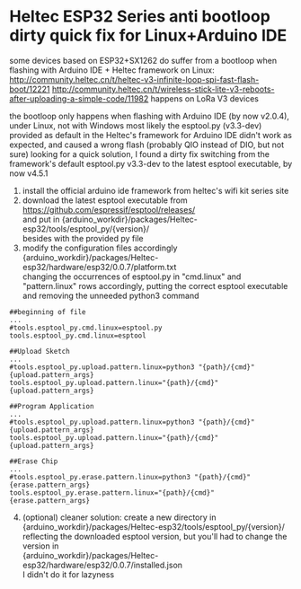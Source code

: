 # Heltec ESP32 Series anti bootloop dirty quick fix for Linux+Arduino IDE
some devices based on ESP32+SX1262 do suffer from a bootloop when flashing with Arduino IDE + Heltec framework on Linux:
http://community.heltec.cn/t/heltec-v3-infinite-loop-spi-fast-flash-boot/12221
http://community.heltec.cn/t/wireless-stick-lite-v3-reboots-after-uploading-a-simple-code/11982
happens on LoRa V3 devices

the bootloop only happens when flashing with Arduino IDE (by now v2.0.4), under Linux, not with Windows
most likely the esptool.py (v3.3-dev) provided as default in the Heltec's framework for Arduino IDE didn't work as expected, and caused a wrong flash (probably QIO instead of DIO, but not sure)
looking for a quick solution, I found a dirty fix switching from the framework's default esptool.py v3.3-dev to the latest esptool executable, by now v4.5.1

1. install the official arduino ide framework from heltec's wifi kit series site  
2. download the latest esptool executable from https://github.com/espressif/esptool/releases/  
and put in {arduino_workdir}/packages/Heltec-esp32/tools/esptool_py/{version}/  
besides with the provided py file  
3. modify the configuration files accordingly  
{arduino_workdir}/packages/Heltec-esp32/hardware/esp32/0.0.7/platform.txt  
changing the occurrences of esptool.py in "cmd.linux" and "pattern.linux" rows accordingly, putting the correct esptool executable and removing the unneeded python3 command 
```
##beginning of file  
...  
#tools.esptool_py.cmd.linux=esptool.py  
tools.esptool_py.cmd.linux=esptool  
  
##Upload Sketch  
...  
#tools.esptool_py.upload.pattern.linux=python3 "{path}/{cmd}" {upload.pattern_args}  
tools.esptool_py.upload.pattern.linux="{path}/{cmd}" {upload.pattern_args}  
  
##Program Application  
...  
#tools.esptool_py.upload.pattern.linux=python3 "{path}/{cmd}" {upload.pattern_args}  
tools.esptool_py.upload.pattern.linux="{path}/{cmd}" {upload.pattern_args}  
  
##Erase Chip  
...  
#tools.esptool_py.erase.pattern.linux=python3 "{path}/{cmd}" {erase.pattern_args}  
tools.esptool_py.erase.pattern.linux="{path}/{cmd}" {erase.pattern_args}  
```
4. (optional) cleaner solution: create a new directory in  
{arduino_workdir}/packages/Heltec-esp32/tools/esptool_py/{version}/  
reflecting the downloaded esptool version, but you'll had to change the version in  
{arduino_workdir}/packages/Heltec-esp32/hardware/esp32/0.0.7/installed.json  
I didn't do it for lazyness


